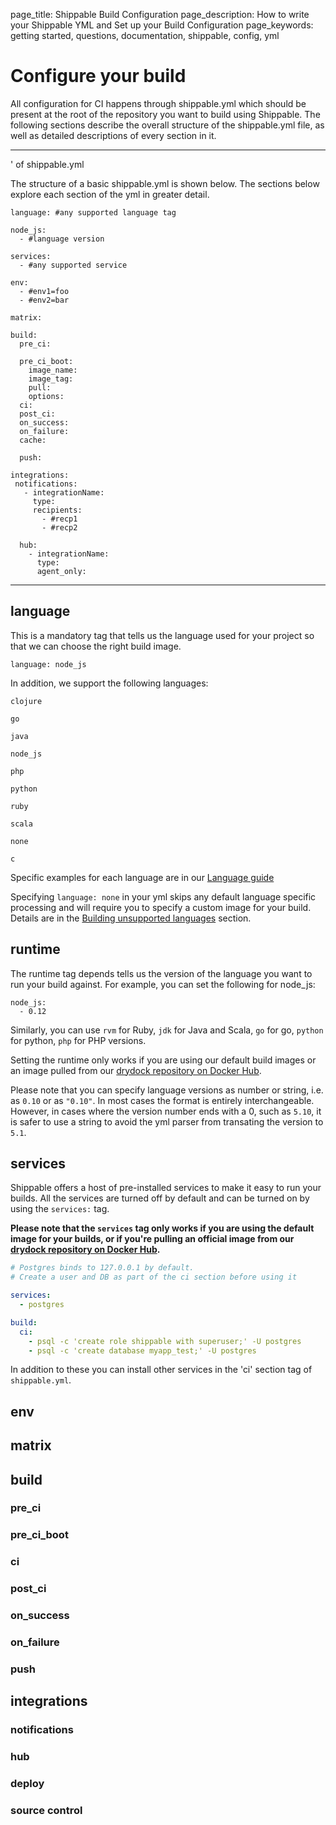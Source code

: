 page_title: Shippable Build Configuration
page_description: How to write your Shippable YML and Set up your Build Configuration
page_keywords: getting started, questions, documentation, shippable, config, yml

# Configure your build

All configuration for CI happens through shippable.yml which should be present at the root of the repository you want to build using Shippable. The following sections describe the overall structure of the shippable.yml file, as well as detailed descriptions of every section in it.

* * * 

' of shippable.yml

The structure of a basic shippable.yml is shown below. The sections below explore each section of the yml in greater detail.

```
language: #any supported language tag

node_js:
  - #language version

services:
  - #any supported service

env:
  - #env1=foo
  - #env2=bar

matrix:

build:
  pre_ci:   

  pre_ci_boot:
    image_name: 
    image_tag:
    pull:
    options:
  ci:
  post_ci:
  on_success:
  on_failure:
  cache:

  push:

integrations:
 notifications:
   - integrationName:
     type:
     recipients:
       - #recp1
       - #recp2

  hub:
    - integrationName:
      type:
      agent_only:
```


* * * 

## language 

This is a mandatory tag that tells us the language used for your project so that we can choose the right build image. 

```
language: node_js

```

In addition, we support the following languages:

```clojure```

```go```

```java```

```node_js```

```php```

```python```

```ruby```

```scala```

```none```

```c```

Specific examples for each language are in our [Language guide](ci_languages.md)

Specifying ```language: none``` in your yml skips any default language specific processing and will require you to specify a custom image for your build. Details are in the [Building unsupported languages](#unsupported_languages) section.


## runtime
The runtime tag depends tells us the version of the language you want to run your build against. For example, you can set the following for node_js:

```
node_js:
  - 0.12
```
Similarly, you can use ```rvm``` for Ruby, ```jdk``` for Java and Scala, ```go``` for go, ```python``` for python, ```php``` for PHP versions.

Setting the runtime only works if you are using our default build images or an image pulled from our [drydock repository on Docker Hub](https://hub.docker.com/u/drydock/).

Please note that you can specify language versions as number or string, i.e. as `0.10` or as `"0.10"`. In most cases the format is entirely interchangeable. However, in cases where the version number ends with a 0, such as `5.10`, it is safer to use a string to avoid the yml parser from transating the version to `5.1`.

## services
Shippable offers a host of pre-installed services to make it easy to run your builds. 
All the services are turned off by default and can be turned on by using the `services:` tag.

**Please note that the `services` tag only works if you are using the default image for your builds, or if you're pulling an official image from our [drydock repository on Docker Hub](https://hub.docker.com/u/drydock/).**



```yaml
# Postgres binds to 127.0.0.1 by default.
# Create a user and DB as part of the ci section before using it

services:
  - postgres

build:
  ci:
    - psql -c 'create role shippable with superuser;' -U postgres
    - psql -c 'create database myapp_test;' -U postgres
```

In addition to these you can install other services in the 'ci' section tag of `shippable.yml`.


## env

## matrix

## build

### pre_ci
### pre_ci_boot
### ci
### post_ci
### on_success
### on_failure
### push

## integrations

### notifications
### hub
### deploy
### source control
